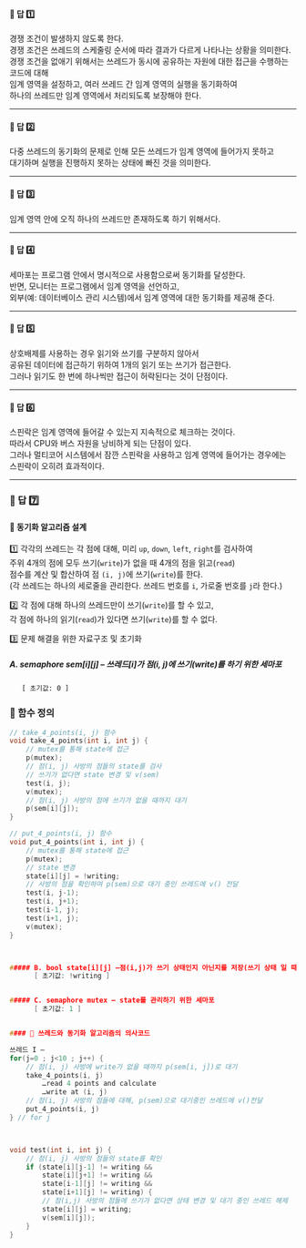 #### 📌 답 1️⃣  
경쟁 조건이 발생하지 않도록 한다.  
경쟁 조건은 쓰레드의 스케줄링 순서에 따라 결과가 다르게 나타나는 상황을 의미한다.  
경쟁 조건을 없애기 위해서는 쓰레드가 동시에 공유하는 자원에 대한 접근을 수행하는 코드에 대해  
임계 영역을 설정하고, 여러 쓰레드 간 임계 영역의 실행을 동기화하여  
하나의 쓰레드만 임계 영역에서 처리되도록 보장해야 한다.  

---

#### 📌 답 2️⃣  
다중 쓰레드의 동기화의 문제로 인해 모든 쓰레드가 임계 영역에 들어가지 못하고  
대기하며 실행을 진행하지 못하는 상태에 빠진 것을 의미한다.  

---

#### 📌 답 3️⃣  
임계 영역 안에 오직 하나의 쓰레드만 존재하도록 하기 위해서다.  

---

#### 📌 답 4️⃣  
세마포는 프로그램 안에서 명시적으로 사용함으로써 동기화를 달성한다.  
반면, 모니터는 프로그램에서 임계 영역을 선언하고,  
외부(예: 데이터베이스 관리 시스템)에서 임계 영역에 대한 동기화를 제공해 준다.  

---

#### 📌 답 5️⃣  
상호배제를 사용하는 경우 읽기와 쓰기를 구분하지 않아서  
공유된 데이터에 접근하기 위하여 1개의 읽기 또는 쓰기가 접근한다.  
그러나 읽기도 한 번에 하나씩만 접근이 허락된다는 것이 단점이다.  

---

#### 📌 답 6️⃣  
스핀락은 임계 영역에 들어갈 수 있는지 지속적으로 체크하는 것이다.  
따라서 CPU와 버스 자원을 낭비하게 되는 단점이 있다.  
그러나 멀티코어 시스템에서 잠깐 스핀락을 사용하고 임계 영역에 들어가는 경우에는  
스핀락이 오히려 효과적이다.  

---

### 📌 답 7️⃣  
#### 🔹 동기화 알고리즘 설계  
1️⃣ 각각의 쓰레드는 각 점에 대해, 미리 `up`, `down`, `left`, `right`를 검사하여  
   주위 4개의 점에 모두 쓰기(`write`)가 없을 때 4개의 점을 읽고(`read`)  
   점수를 계산 및 합산하여 점 `(i, j)`에 쓰기(`write`)를 한다.  
   (각 쓰레드는 하나의 세로줄을 관리한다. 쓰레드 번호를 `i`, 가로줄 번호를 `j`라 한다.)  

2️⃣ 각 점에 대해 하나의 쓰레드만이 쓰기(`write`)를 할 수 있고,  
   각 점에 하나의 읽기(`read`)가 있다면 쓰기(`write`)를 할 수 없다.  

3️⃣ 문제 해결을 위한 자료구조 및 초기화

##### A. semaphore sem[i][j] – 쓰레드[i]가 점(i, j)에 쓰기(write)를 하기 위한 세마포 
       [ 초기값: 0 ] 

### 📌 함수 정의  

```c
// take_4_points(i, j) 함수
void take_4_points(int i, int j) {  
    // mutex를 통해 state에 접근  
    p(mutex);  
    // 점(i, j) 사방의 점들의 state를 검사  
    // 쓰기가 없다면 state 변경 및 v(sem)  
    test(i, j);  
    v(mutex);  
    // 점(i, j) 사방의 점에 쓰기가 없을 때까지 대기  
    p(sem[i][j]);  
}

// put_4_points(i, j) 함수
void put_4_points(int i, int j) {  
    // mutex를 통해 state에 접근  
    p(mutex);  
    // state 변경  
    state[i][j] = !writing;  
    // 사방의 점을 확인하여 p(sem)으로 대기 중인 쓰레드에 v() 전달  
    test(i, j-1);  
    test(i, j+1);  
    test(i-1, j);  
    test(i+1, j);  
    v(mutex);  
}



##### B. bool state[i][j] –점(i,j)가 쓰기 상태인지 아닌지를 저장(쓰기 상태 일 때 state[i][j] = writing)  
      [ 초기값: !writing ]


##### C. semaphore mutex – state를 관리하기 위한 세마포
      [ 초기값: 1 ]


#### 🔹 쓰레드와 동기화 알고리즘의 의사코드

쓰레드 I –
for(j=0 ; j<10 ; j++) {
	// 점(i, j) 사방에 write가 없을 때까지 p(sem[i, j])로 대기
	take_4_points(i, j)
		…read 4 points and calculate
		…write at (i, j)
	// 점(i, j) 사방의 점들에 대해, p(sem)으로 대기중인 쓰레드에 v()전달
	put_4_points(i, j)
} // for j



void test(int i, int j) {
    // 점(i, j) 사방의 점들의 state를 확인
    if (state[i][j-1] != writing &&
        state[i][j+1] != writing &&
        state[i-1][j] != writing &&
        state[i+1][j] != writing) {
        // 점(i,j) 사방의 점들에 쓰기가 없다면 상태 변경 및 대기 중인 쓰레드 해제
        state[i][j] = writing;
        v(sem[i][j]);
    }
}


